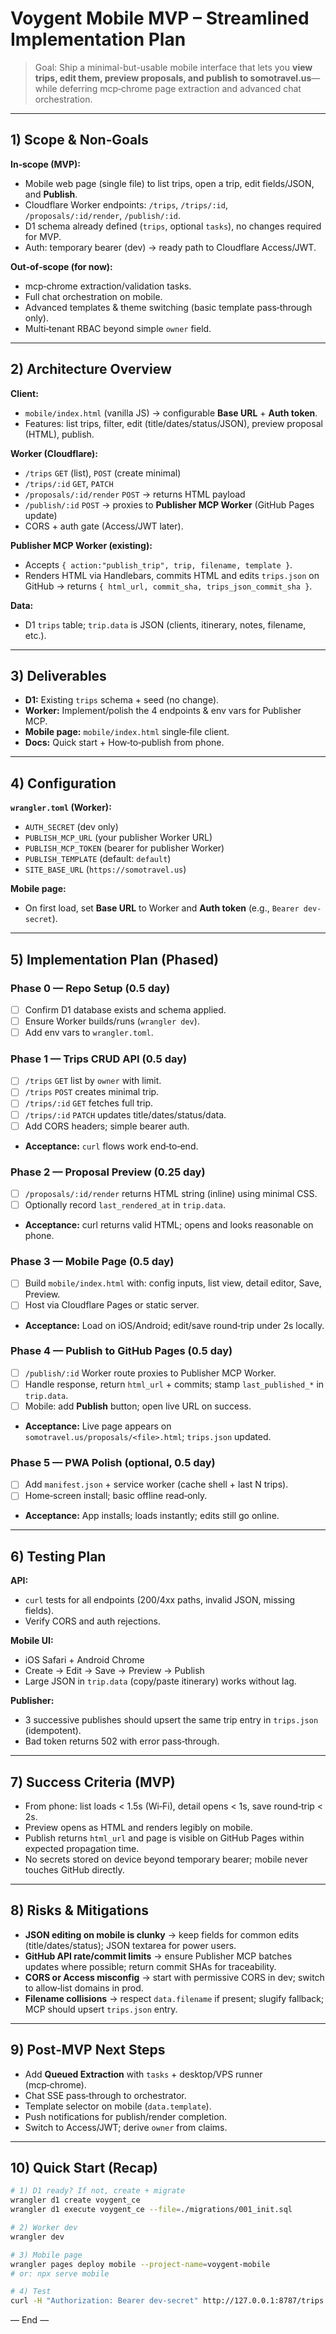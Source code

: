 # Voygent Mobile MVP – Streamlined Implementation Plan

> Goal: Ship a minimal-but-usable mobile interface that lets you **view trips, edit them, preview proposals, and publish to somotravel.us**—while deferring mcp‑chrome page extraction and advanced chat orchestration.

---

## 1) Scope & Non‑Goals

**In‑scope (MVP):**
- Mobile web page (single file) to list trips, open a trip, edit fields/JSON, and **Publish**.
- Cloudflare Worker endpoints: `/trips`, `/trips/:id`, `/proposals/:id/render`, `/publish/:id`.
- D1 schema already defined (`trips`, optional `tasks`), no changes required for MVP.
- Auth: temporary bearer (dev) → ready path to Cloudflare Access/JWT.

**Out‑of‑scope (for now):**
- mcp‑chrome extraction/validation tasks.
- Full chat orchestration on mobile.
- Advanced templates & theme switching (basic template pass‑through only).
- Multi‑tenant RBAC beyond simple `owner` field.

---

## 2) Architecture Overview

**Client:**
- `mobile/index.html` (vanilla JS) → configurable **Base URL** + **Auth token**.
- Features: list trips, filter, edit (title/dates/status/JSON), preview proposal (HTML), publish.

**Worker (Cloudflare):**
- `/trips` `GET` (list), `POST` (create minimal)
- `/trips/:id` `GET`, `PATCH`
- `/proposals/:id/render` `POST` → returns HTML payload
- `/publish/:id` `POST` → proxies to **Publisher MCP Worker** (GitHub Pages update)
- CORS + auth gate (Access/JWT later).

**Publisher MCP Worker (existing):**
- Accepts `{ action:"publish_trip", trip, filename, template }`.
- Renders HTML via Handlebars, commits HTML and edits `trips.json` on GitHub → returns `{ html_url, commit_sha, trips_json_commit_sha }`.

**Data:**
- D1 `trips` table; `trip.data` is JSON (clients, itinerary, notes, filename, etc.).

---

## 3) Deliverables

- **D1:** Existing `trips` schema + seed (no change).
- **Worker:** Implement/polish the 4 endpoints & env vars for Publisher MCP.
- **Mobile page:** `mobile/index.html` single‑file client.
- **Docs:** Quick start + How‑to‑publish from phone.

---

## 4) Configuration

**`wrangler.toml` (Worker):**
- `AUTH_SECRET` (dev only)
- `PUBLISH_MCP_URL` (your publisher Worker URL)
- `PUBLISH_MCP_TOKEN` (bearer for publisher Worker)
- `PUBLISH_TEMPLATE` (default: `default`)
- `SITE_BASE_URL` (`https://somotravel.us`)

**Mobile page:**
- On first load, set **Base URL** to Worker and **Auth token** (e.g., `Bearer dev-secret`).

---

## 5) Implementation Plan (Phased)

### Phase 0 — Repo Setup (0.5 day)
- [ ] Confirm D1 database exists and schema applied.
- [ ] Ensure Worker builds/runs (`wrangler dev`).
- [ ] Add env vars to `wrangler.toml`.

### Phase 1 — Trips CRUD API (0.5 day)
- [ ] `/trips` `GET` list by `owner` with limit.
- [ ] `/trips` `POST` creates minimal trip.
- [ ] `/trips/:id` `GET` fetches full trip.
- [ ] `/trips/:id` `PATCH` updates title/dates/status/data.
- [ ] Add CORS headers; simple bearer auth.
- **Acceptance:** `curl` flows work end‑to‑end.

### Phase 2 — Proposal Preview (0.25 day)
- [ ] `/proposals/:id/render` returns HTML string (inline) using minimal CSS.
- [ ] Optionally record `last_rendered_at` in `trip.data`.
- **Acceptance:** curl returns valid HTML; opens and looks reasonable on phone.

### Phase 3 — Mobile Page (0.5 day)
- [ ] Build `mobile/index.html` with: config inputs, list view, detail editor, Save, Preview.
- [ ] Host via Cloudflare Pages or static server.
- **Acceptance:** Load on iOS/Android; edit/save round‑trip under 2s locally.

### Phase 4 — Publish to GitHub Pages (0.5 day)
- [ ] `/publish/:id` Worker route proxies to Publisher MCP Worker.
- [ ] Handle response, return `html_url` + commits; stamp `last_published_*` in `trip.data`.
- [ ] Mobile: add **Publish** button; open live URL on success.
- **Acceptance:** Live page appears on `somotravel.us/proposals/<file>.html`; `trips.json` updated.

### Phase 5 — PWA Polish (optional, 0.5 day)
- [ ] Add `manifest.json` + service worker (cache shell + last N trips).
- [ ] Home‑screen install; basic offline read‑only.
- **Acceptance:** App installs; loads instantly; edits still go online.

---

## 6) Testing Plan

**API:**
- `curl` tests for all endpoints (200/4xx paths, invalid JSON, missing fields).
- Verify CORS and auth rejections.

**Mobile UI:**
- iOS Safari + Android Chrome
- Create → Edit → Save → Preview → Publish
- Large JSON in `trip.data` (copy/paste itinerary) works without lag.

**Publisher:**
- 3 successive publishes should upsert the same trip entry in `trips.json` (idempotent).
- Bad token returns 502 with error pass‑through.

---

## 7) Success Criteria (MVP)
- From phone: list loads < 1.5s (Wi‑Fi), detail opens < 1s, save round‑trip < 2s.
- Preview opens as HTML and renders legibly on mobile.
- Publish returns `html_url` and page is visible on GitHub Pages within expected propagation time.
- No secrets stored on device beyond temporary bearer; mobile never touches GitHub directly.

---

## 8) Risks & Mitigations
- **JSON editing on mobile is clunky** → keep fields for common edits (title/dates/status); JSON textarea for power users.
- **GitHub API rate/commit limits** → ensure Publisher MCP batches updates where possible; return commit SHAs for traceability.
- **CORS or Access misconfig** → start with permissive CORS in dev; switch to allow‑list domains in prod.
- **Filename collisions** → respect `data.filename` if present; slugify fallback; MCP should upsert `trips.json` entry.

---

## 9) Post‑MVP Next Steps
- Add **Queued Extraction** with `tasks` + desktop/VPS runner (mcp‑chrome).
- Chat SSE pass‑through to orchestrator.
- Template selector on mobile (`data.template`).
- Push notifications for publish/render completion.
- Switch to Access/JWT; derive `owner` from claims.

---

## 10) Quick Start (Recap)

```bash
# 1) D1 ready? If not, create + migrate
wrangler d1 create voygent_ce
wrangler d1 execute voygent_ce --file=./migrations/001_init.sql

# 2) Worker dev
wrangler dev

# 3) Mobile page
wrangler pages deploy mobile --project-name=voygent-mobile
# or: npx serve mobile

# 4) Test
curl -H "Authorization: Bearer dev-secret" http://127.0.0.1:8787/trips
```

— End —

